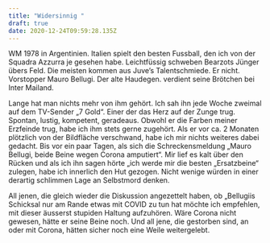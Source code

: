 ```yaml
---
title: "Widersinnig "
draft: true
date: 2020-12-24T09:59:28.135Z
---
```

WM 1978 in Argentinien. Italien spielt den besten Fussball, den ich von der Squadra Azzurra je gesehen habe. Leichtfüssig schweben Bearzots Jünger übers Feld. Die meisten kommen aus Juve’s Talentschmiede. Er nicht. Vorstopper Mauro Bellugi. Der alte Haudegen. verdient seine Brötchen bei Inter Mailand. 

Lange hat man nichts mehr von ihm gehört. Ich sah ihn jede Woche zweimal auf dem TV-Sender „7 Gold“. Einer der das Herz auf der Zunge trug. Spontan, lustig, kompetent, geradeaus. Obwohl er die Farben meiner Erzfeinde trug, habe ich ihm stets gerne zugehört. Als er vor ca. 2 Monaten plötzlich von der Bildfläche verschwand, habe ich mir nichts weiteres dabei gedacht. Bis vor ein paar Tagen, als sich die Schreckensmeldung „Mauro Bellugi, beide Beine wegen Corona amputiert“. Mir lief es kalt über den Rücken und als ich ihn sagen hörte „ich werde mir die besten „Ersatzbeine“ zulegen, habe ich innerlich den Hut gezogen. Nicht wenige würden in einer derartig schlimmen Lage an Selbstmord denken. 

All jenen, die gleich wieder die Diskussion angezettelt haben, ob „Bellugiis Schicksal nur am Rande etwas mit COVID zu tun hat möchte ich empfehlen, mit dieser äusserst stupiden Haltung aufzuhören. Wäre Corona nicht gewesen, hätte er seine Beine noch. Und all jene, die gestorben sind, an oder mit Corona, hätten sicher noch eine Weile weitergelebt.